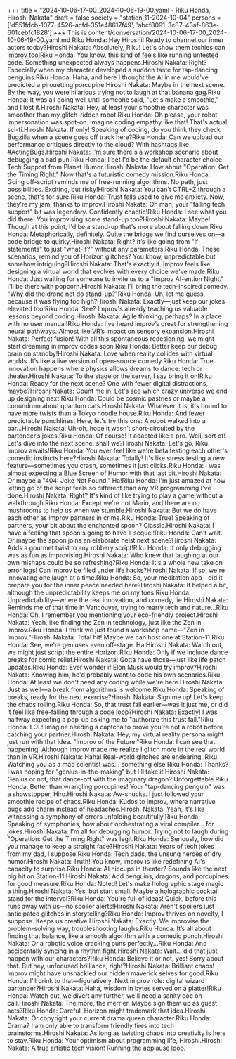 +++
title = "2024-10-06-17-00_2024-10-06-19-00.yaml - Riku Honda, Hiroshi Nakata"
draft = false
society = "station_11-2024-10-04"
persons = ['d551fdcb-1077-4526-acfd-351e48617f49', 'abcf8091-3c87-43af-863e-601cebfc1828']
+++
This is content/conversation/2024-10-06-17-00_2024-10-06-19-00.yaml.md
Riku Honda: Hey Hiroshi! Ready to channel our inner actors today?Hiroshi Nakata: Absolutely, Riku! Let's show them techies can improv too!Riku Honda: You know, this kind of feels like running untested code. Something unexpected always happens.Hiroshi Nakata: Right? Especially when my character developed a sudden taste for tap-dancing penguins.Riku Honda: Haha, and here I thought the AI in me would've predicted a pirouetting porcupine.Hiroshi Nakata: Maybe in the next scene. By the way, you were hilarious trying not to laugh at that banana gag.Riku Honda: It was all going well until someone said, "Let's make a smoothie," and I lost it.Hiroshi Nakata: Hey, at least your smoothie character was smoother than my glitch-ridden robot.Riku Honda: Oh please, your robot impersonation was spot-on. Imagine coding empathy like that! That's actual sci-fi.Hiroshi Nakata: If only! Speaking of coding, do you think they check Bugzilla when a scene goes off track here?Riku Honda: Can we upload our performance critiques directly to the cloud? With hashtags like #ActingBugs.Hiroshi Nakata: I'm sure there's a workshop scenario about debugging a bad pun.Riku Honda: I bet I'd be the default character choice—Tech Support from Planet Humor.Hiroshi Nakata: How about "Operation: Get the Timing Right." Now that's a futuristic comedy mission.Riku Honda: Going off-script reminds me of free-running algorithms. No path, just possibilities. Exciting, but risky!Hiroshi Nakata: You can't CTRL+Z through a scene, that's for sure.Riku Honda: Trust falls used to give me anxiety. Now, they're my jam, thanks to improv.Hiroshi Nakata: Oh man, your "falling tech support" bit was legendary. Confidently chaotic!Riku Honda: I see what you did there! You improvising some stand-up too?Hiroshi Nakata: Maybe! Though at this point, I'd be a stand-up that's more about falling down.Riku Honda: Metaphorically, definitely. Quite the bridge we find ourselves on—a code bridge to quirky.Hiroshi Nakata: Right? It’s like going from "if-statements" to just "what-if?" without any parameters.Riku Honda: These scenarios, remind you of Horizon glitches? You know, unpredictable but somehow intriguing?Hiroshi Nakata: That's exactly it. Improv feels like designing a virtual world that evolves with every choice we've made.Riku Honda: Just waiting for someone to invite us to a "Improv AI-ention Night." I'll be there with popcorn.Hiroshi Nakata: I’ll bring the tech-inspired comedy. "Why did the drone not do stand-up?"Riku Honda: Uh, let me guess, because it was flying too high?Hiroshi Nakata: Exactly—just keep our jokes elevated too!Riku Honda: See? Improv's already teaching us valuable lessons beyond coding.Hiroshi Nakata: Agile thinking, perhaps? In a place with no user manual!Riku Honda: I've heard improv’s great for strengthening neural pathways. Almost like VR’s impact on sensory expansion.Hiroshi Nakata: Perfect fusion! With all this spontaneous redesigning, we might start dreaming in improv codes soon.Riku Honda: Better keep our debug brain on standby!Hiroshi Nakata: Love when reality collides with virtual worlds. It’s like a live version of open-source comedy.Riku Honda: True innovation happens where physics allows dreams to dance: tech or theater.Hiroshi Nakata: To the stage or the server, I say bring it on!Riku Honda: Ready for the next scene? One with fewer digital distractions, maybe?Hiroshi Nakata: Count me in. Let's see which crazy universe we end up designing next.Riku Honda: Could be cosmic pastries or maybe a conundrum about quantum cats.Hiroshi Nakata: Whatever it is, it's bound to have more twists than a Tokyo noodle house.Riku Honda: And fewer predictable punchlines! Here, let's try this one: A robot walked into a bar...Hiroshi Nakata: Uh-oh, hope it wasn’t short-circuited by the bartender’s jokes.Riku Honda: Of course! It adapted like a pro. Well, sort of! Let's dive into the next scene, shall we?Hiroshi Nakata: Let's go, Riku. Improv awaits!Riku Honda: You ever feel like we're beta testing each other's comedic instincts here?Hiroshi Nakata: Totally! It's like stress testing a new feature—sometimes you crash, sometimes it just clicks.Riku Honda: I was almost expecting a Blue Screen of Humor with that last bit.Hiroshi Nakata: Or maybe a "404: Joke Not Found." Ha!Riku Honda: I'm just amazed at how letting go of the script feels so different than any VR programming I've done.Hiroshi Nakata: Right? It's kind of like trying to play a game without a walkthrough.Riku Honda: Except we're not Mario, and there are no mushrooms to help us when we stumble.Hiroshi Nakata: But we do have each other as improv partners in crime.Riku Honda: True! Speaking of partners, your bit about the enchanted spoon? Classic.Hiroshi Nakata: I have a feeling that spoon's going to have a sequel!Riku Honda: Can't wait. Or maybe the spoon joins an elaborate heist next scene?Hiroshi Nakata: Adds a gourmet twist to any robbery script!Riku Honda: If only debugging was as fun as improvising.Hiroshi Nakata: Who knew that laughing at our own mishaps could be so refreshing?Riku Honda: It's a whole new take on error logs! Can improv be filed under life hacks?Hiroshi Nakata: If so, we're innovating one laugh at a time.Riku Honda: So, your meditation app—did it prepare you for the inner peace needed here?Hiroshi Nakata: It helped a bit, although the unpredictability keeps me on my toes.Riku Honda: Unpredictability—where the real innovation, and comedy, lie.Hiroshi Nakata: Reminds me of that time in Vancouver, trying to marry tech and nature...Riku Honda: Oh, I remember you mentioning your eco-friendly project.Hiroshi Nakata: Yeah, like finding the Zen in technology, just like the Zen in improv.Riku Honda: I think we just found a workshop name—"Zen in Improv."Hiroshi Nakata: Total hit! Maybe we can host one at Station-11.Riku Honda: See, we're geniuses even off-stage. Ha!Hiroshi Nakata: Watch out, we might just script the entire Horizon.Riku Honda: Only if we include dance breaks for comic relief.Hiroshi Nakata: Gotta have those—just like life patch updates.Riku Honda: Ever wonder if Elon Musk would try improv?Hiroshi Nakata: Knowing him, he'd probably want to code his own scenarios.Riku Honda: At least we don't need any coding while we're here.Hiroshi Nakata: Just as well—a break from algorithms is welcome.Riku Honda: Speaking of breaks, ready for the next exercise?Hiroshi Nakata: Sign me up! Let's keep the chaos rolling.Riku Honda: So, that trust fall earlier—was it just me, or did it feel like free-falling through a code loop?Hiroshi Nakata: Exactly! I was halfway expecting a pop-up asking me to "authorize this trust fall."Riku Honda: LOL! Imagine needing a captcha to prove you're not a robot before catching your partner.Hiroshi Nakata: Hey, my virtual reality persona might just run with that idea. "Improv of the Future."Riku Honda: I can see that happening! Although improv made me realize I glitch more in the real world than in VR.Hiroshi Nakata: Haha! Real-world glitches are endearing, Riku. Watching you as a mad scientist was... something else.Riku Honda: Thanks? I was hoping for "genius-in-the-making" but I'll take it.Hiroshi Nakata: Genius or not, that dance-off with the imaginary dragon? Unforgettable.Riku Honda: Better than wrangling porcupines! Your "tap-dancing penguin" was a showstopper, Hiro.Hiroshi Nakata: Aw-shucks. I just followed your smoothie recipe of chaos.Riku Honda: Kudos to improv, where narrative bugs add charm instead of headaches.Hiroshi Nakata: Yeah, it's like witnessing a symphony of errors unfolding beautifully.Riku Honda: Speaking of symphonies, how about orchestrating a viral compiler... for jokes.Hiroshi Nakata: I'm all for debugging humor. Trying not to laugh during "Operation: Get the Timing Right" was legit.Riku Honda: Seriously, how did you manage to keep a straight face?Hiroshi Nakata: Years of tech jokes from my dad, I suppose.Riku Honda: Tech dads, the unsung heroes of dry humor.Hiroshi Nakata: Truth! You know, improv is like redefining AI's capacity to surprise.Riku Honda: AI hiccups in theater? Sounds like the next big hit on Station-11.Hiroshi Nakata: Add penguins, dragons, and porcupines for good measure.Riku Honda: Noted! Let's make holographic stage magic a thing.Hiroshi Nakata: Yes, but start small. Maybe a holographic cocktail stand for the interval?Riku Honda: You're full of ideas! Quick, before this runs away with us—no spoiler alerts!Hiroshi Nakata: Aren't spoilers just anticipated glitches in storytelling?Riku Honda: Improv thrives on novelty, I suppose. Keeps us creative.Hiroshi Nakata: Exactly. We improvise the problem-solving way, troubleshooting laughs.Riku Honda: It’s all about finding that balance, like a smooth algorithm with a comedic punch.Hiroshi Nakata: Or a robotic voice cracking puns perfectly...Riku Honda: And accidentally syncing in a rhythm fight.Hiroshi Nakata: Wait... did that just happen with our characters?Riku Honda: Believe it or not, yes! Sorry about that. But hey, unfocused brilliance, right?Hiroshi Nakata: Brilliant chaos! Improv might have unshackled our hidden maverick selves for good.Riku Honda: I'll drink to that—figuratively. Next improv role: digital wizard bartender?Hiroshi Nakata: Haha, wisdom in bytes served on a platter!Riku Honda: Watch out, we divert any further, we'll need a sanity doc on call.Hiroshi Nakata: The more, the merrier. Maybe sign them up as guest acts?Riku Honda: Careful, Horizon might trademark that idea.Hiroshi Nakata: Or copyright your current drama queen character.Riku Honda: Drama? I am only able to transform friendly fires into tech brainstorms.Hiroshi Nakata: As long as twisting chaos into creativity is here to stay.Riku Honda: Your optimism about programming life, Hiroshi.Hiroshi Nakata: A true artistic tech vision! Running the applause loop.